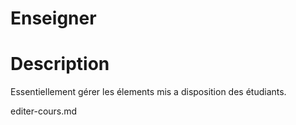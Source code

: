 
# Enseigner 


# Description 

Essentiellement gérer les élements mis a disposition des étudiants.

editer-cours.md 


